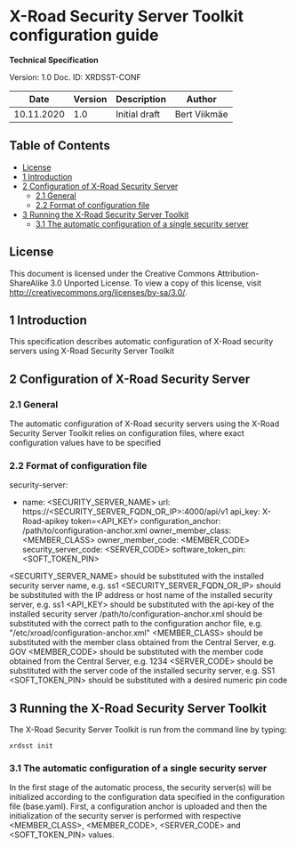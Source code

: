 # X-Road Security Server Toolkit configuration guide

**Technical Specification**

Version: 1.0 
Doc. ID: XRDSST-CONF

| Date       | Version     | Description                                                                  | Author             |
|------------|-------------|------------------------------------------------------------------------------|--------------------|
| 10.11.2020 | 1.0         | Initial draft                                                                | Bert Viikmäe       |


## Table of Contents

<!-- vim-markdown-toc GFM -->
* [License](#license)
* [1 Introduction](#1-introduction)
* [2 Configuration of X-Road Security Server](#2-configuration-of-x-road-security-server)
    * [2.1 General](#21-general)
    * [2.2 Format of configuration file](#22-format-of-configuration-file)
* [3 Running the X-Road Security Server Toolkit](#3-running-the-x-road-security-server-toolkit)
    * [3.1 The automatic configuration of a single security server](#31-the-automatic-configuration-of-a-single-security-server)


<!-- vim-markdown-toc -->

## License

This document is licensed under the Creative Commons Attribution-ShareAlike 3.0 Unported License. To view a copy of this license, visit http://creativecommons.org/licenses/by-sa/3.0/.

## 1 Introduction

This specification describes automatic configuration of X-Road security servers using X-Road Security Server Toolkit

## 2 Configuration of X-Road Security Server

### 2.1 General

The automatic configuration of X-Road security servers using the X-Road Security Server Toolkit relies on configuration files, where exact configuration values have to be specified

### 2.2 Format of configuration file

security-server:
  - name: <SECURITY_SERVER_NAME>
    url: https://<SECURITY_SERVER_FQDN_OR_IP>:4000/api/v1
    api_key: X-Road-apikey token=<API_KEY>
    configuration_anchor: /path/to/configuration-anchor.xml
    owner_member_class: <MEMBER_CLASS>
    owner_member_code: <MEMBER_CODE>
    security_server_code: <SERVER_CODE>
    software_token_pin: <SOFT_TOKEN_PIN>
    
<SECURITY_SERVER_NAME> should be substituted with the installed security server name, e.g. ss1
<SECURITY_SERVER_FQDN_OR_IP> should be substituted with the IP address or host name of the installed security server, e.g. ss1
<API_KEY> should be substituted with the api-key of the installed security server
/path/to/configuration-anchor.xml should be substituted with the correct path to the configuration anchor file, e.g. "/etc/xroad/configuration-anchor.xml"
<MEMBER_CLASS> should be substituted with the member class obtained from the Central Server, e.g. GOV
<MEMBER_CODE> should be substituted with the member code obtained from the Central Server, e.g. 1234
<SERVER_CODE> should be substituted with the server code of the installed security server, e.g. SS1
<SOFT_TOKEN_PIN> should be substituted with a desired numeric pin code

## 3 Running the X-Road Security Server Toolkit

The X-Road Security Server Toolkit is run from the command line by typing:

    xrdsst init

### 3.1 The automatic configuration of a single security server

In the first stage of the automatic process, the security server(s) will be initialized according to the configuration data specified
in the configuration file (base.yaml). First, a configuration anchor is uploaded and then the initialization of the security server
is performed with respective <MEMBER_CLASS>, <MEMBER_CODE>, <SERVER_CODE> and <SOFT_TOKEN_PIN> values.



